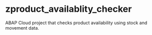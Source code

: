 # zproduct_availablity_checker
ABAP Cloud project that checks product availability using stock and movement data.
